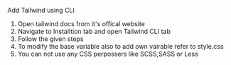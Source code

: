 Add Tailwind using CLI

1. Open tailwind docs from it's offical website
2. Navigate to Installtion tab and open Tailwind CLI tab
3. Follow the given steps
4. To modify the base variable also to add own vairable refer to style.css
5. You can not use any CSS perpossers like SCSS,SASS or Less